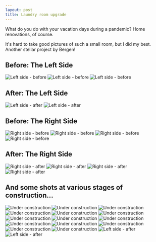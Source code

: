 ```yaml
---
layout: post
title: Laundry room upgrade
---
```


What do you do with your vacation days during a pandemic? Home renovations, of course.

It's hard to take good pictures of such a small room, but I did my best. Another stellar project by Bergen!

Before: The Left Side
---
![Left side - before](../images/IMG_4578.jpg)
![Left side - before](../images/IMG_4584.jpg)
![Left side - before](../images/IMG_4583.jpg)

After: The Left Side
---
![Left side - after](../images/PXL_20210201_133204644.jpg)
![Left side - after](../images/IMG_4696.jpg)

Before: The Right Side
---
![Right side - before](../images/IMG_4579.jpg)
![Right side - before](../images/IMG_4581.jpg)
![Right side - before](../images/IMG_4580.jpg)
![Right side - before](../images/IMG_4582.jpg)

After: The Right Side
---
![Right side - after](../images/PXL_20210201_133214663.jpg)
![Right side - after](../images/IMG_4698.jpg)
![Right side - after](../images/IMG_4700.jpg)
![Right side - after](../images/IMG_4701.jpg)

And some shots at various stages of construction...
---
![Under construction](../images/PXL_20210102_160430559.jpg)
![Under construction](../images/IMG_4670.jpg)
![Under construction](../images/IMG_4672.jpg)
![Under construction](../images/IMG_4673.jpg)
![Under construction](../images/IMG_4674.jpg)
![Under construction](../images/IMG_4675.jpg)
![Under construction](../images/IMG_4676.jpg)
![Under construction](../images/IMG_4678.jpg)
![Under construction](../images/IMG_4679.jpg)
![Under construction](../images/IMG_4680.jpg)
![Under construction](../images/IMG_4686.jpg)
![Under construction](../images/IMG_4687.jpg)
![Under construction](../images/IMG_4688.jpg)
![Under construction](../images/IMG_4690.jpg)
![Left side - after](../images/IMG_4692.jpg)
![Left side - after](../images/IMG_4693.jpg)
